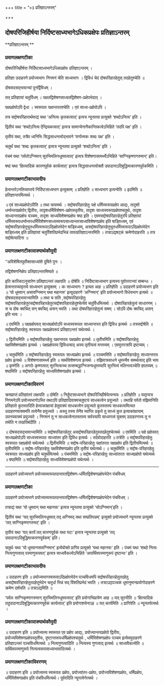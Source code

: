 +++
title = "०३ प्रतिज्ञाऽन्तरम्"

+++


## दोषपरिजिहीर्षया निर्दिष्टसाध्यभागेऽधिकप्रक्षेपः प्रतिज्ञाऽन्तरम्

**प्रतिज्ञाऽन्तरम् **

### **प्रमाणलक्षणटीका**

दोषपरिजिहीर्षया निर्दिष्टसाध्यभागेऽधिकप्रक्षेपः प्रतिज्ञाऽन्तरम् ।

प्रतिज्ञा उदाहरणे प्रयोज्यभागः निगमनं चेति साध्यभागः । द्विविधं चेदं दोषपरिहारहेतुस् तदहेतुश्चेति ॥

दोषसदसद्भावाभ्यां पुनर्द्विविधम् ।

तत् प्रतिज्ञायां चतुर्विधम् । पक्षतद्विशेषणसाध्यतद्विशेषण-प्रक्षेपभेदात् ।

पक्षप्रक्षेपोऽपि द्वेधा । स्वरूपतः पक्षान्तरतश्चेति । एवं साध्य-प्रक्षेपोऽपि ।

तत्र सद्दोषपरिहारार्थमाद्यं यथा ‘अनित्यः कृतकत्वात्’ इत्यत्र न्यूनतया प्रत्युक्ते ‘शब्दोऽनित्य’ इति ।

द्वितीयं यथा ‘शब्दोऽनित्य ऐन्द्रियकत्वात्’ इत्यत्र सामान्येनानैकान्तिकत्वेऽभिहिते ‘तदपि पक्ष’ इति ।

तृतीयं यथा, तत्रैव ध्वनिभिः सिद्धसाधनत्वोद्भावने ‘वर्णात्मकः शब्दः पक्ष’ इति ।

चतुर्थं यथा ‘शब्दः कृतकत्वात्’ इत्यत्र न्यूनतया प्रत्युक्ते ‘शब्दोऽनित्य’ इति ।

पंचमं यथा ‘पर्वतोऽग्निमान् सुरभिमलिनधूमवत्वात्’ इत्यत्र विशेषणासामर्थ्येऽभिहिते ‘साग्निकृष्णागरुमान्’ इति।

षष्ठं यथा ‘क्षित्यादिकं कारणपूर्वकं कार्यत्वात्’ इत्यत्र सिद्धसाधनत्वोक्तौ उपादानाऽदिबुद्धिमत्कारणपूर्वकमिति ।

### **प्रमाणलक्षणटीकाभावदीपः**

हेत्वन्तरेऽनतिव्याप्तये निर्दिष्टसाध्यभाग इत्युक्तम् ॥ प्रतिज्ञेति ॥ साध्यभाग इत्यन्वेति ॥ इदमिति ॥ प्रतिज्ञान्तरमित्यर्थः ।

॥ एवं साध्यप्रक्षेपोऽपीति ॥ तथा चायमर्थः । सद्दोषपरिहारहेतुः पक्षे धर्मिस्वरूपप्रक्षेप आद्यः, तादृशो धर्म्यन्तरप्रक्षेपोर् द्वितीयः, तादृशधर्मिविशेषण-प्रक्षेपस्तृतीयः, तादृशः साध्यस्वरूपप्रक्षेपश्चतुर्थः, तादृशः साध्यान्तरप्रक्षेपः पञ्चमः, तादृशः साध्यविशेषणप्रक्षेपः षष्ठ इति । एवमसद्दोषपरिहारहेतुरपि प्रतिज्ञायां धर्मिस्वरूपधर्म्यन्तरधर्मिविशेषणसाध्यस्वरूपसाध्यान्तरसाध्यविशेषणप्रक्षेप इति षाड्विध्यम्, एवं सद्दोषपरिहारहेतुभूतधर्मिस्वरूपाऽदिप्रक्षेपभेदेन षाड्विध्यम्, असद्दोषपरिहारहेतुभूतधर्मिस्वरूपाऽदिप्रक्षेपभेदेन षाड्विध्यम् इति प्रतिज्ञायां चतुर्विशतिप्रभेदभिन्नं तावत्प्रतिज्ञाऽन्तरमिति । तत्राऽद्यषट्कं क्रमेणोदाहरति ॥ तत्र सद्दोषेत्यादिना ॥

### **प्रमाणलक्षणटीकावाक्यार्थकौमुदी**

‘‘अविशेषितपूर्वोक्तसाध्यांशे दूषिते पुनः ।

तद्विशेषणनिक्षेपः प्रतिज्ञाऽन्तरमिष्यते ॥

इति कारिकाऽनुसारेण प्रतिज्ञाऽन्तरं लक्षयति ॥ दोषेति ॥ निर्दिष्टसाध्यभाग इत्यस्य पूवोत्तराभ्यां सम्बन्धः । हेत्वन्तरव्यावृत्तये साध्यभाग इत्युक्तम् । कः साध्यभागः ? इत्यत आह ॥ प्रतिज्ञेति ॥ उदाहरणे प्रयोज्यभाग इति ॥ ‘यो धूमवान् असावग्निमान् यथा महानस’ इत्युदाहरणे ‘अग्निमान्’ इति प्रयोज्यभागो विधेयभाग इत्यर्थः ॥ दोषसदसद्भावाभ्यामिति ॥ तथा च सति ,सद्दोषपरिहारहेतुः सद्दोषपरिहाराहेतुरसद्दोषपरिहारहेतुरसद्दोषपरिहाराहेतुश्चेत्येवं चतुर्विधमित्यर्थः । दोषपरिहारहेतुत्वं साधारणम् । स च दोषः क्वचित् सन् क्वचिद् असन् भवति । तथा दोषपरिहाराहेतुत्वं समम् । सोऽपि दोषः क्वचिद् असन् इति भावः ।

॥ एवमिति ॥ पक्षप्रक्षेपवत् साध्यप्रक्षेपोऽपि सध्यस्वरूपतः साध्यान्तरत इति द्विविध इत्यर्थः ॥ तत्रसद्दोषेति ॥ सद्दोषपरिहारहेतुः स्वरूपतः पक्षप्रक्षेपरूपं प्रतिज्ञाऽन्तरं यथेत्यर्थः ।

॥ द्वितीयमिति ॥ सद्दोषपरिहारहेतुः पक्षान्तरतः पक्षप्रक्षेप इत्यर्थः ॥ तृतीयमिति ॥ सद्दोषपरिहारहेतुः पक्षविशेषणप्रक्षेप इत्यर्थः । पक्षप्रक्षेपस्य द्विविधत्वाद् अस्य तृतीयत्वं मन्तव्यम् । एवमुत्तरत्रापि द्रष्टव्यम् ।

॥ चतुर्थमिति ॥ सद्दोषपरिहारहेतुः स्वरूपतः साध्यप्रक्षेप इत्यर्थः ॥ पञ्चममिति ॥ सद्दोषपरिहारहेतुः साध्यान्तरतः प्रक्षेप इत्यर्थः ॥ विशेषणासामर्थ्य इति ॥ व्यर्थविशेषणत्व इत्यर्थः । वह्निमात्रसाधने धूमस्यैव समर्थत्वाद् इति भावः ॥ कृष्णेति ॥ अगरोः कृष्णत्वात् सुरभित्वाच्च तत्सम्बद्धाग्निजन्यधूमस्यापि सुरभित्वं मलिनत्वञ्चेति ज्ञातव्यम् ॥ षष्ठमिति ॥ सद्दोषपरिहारहेतुः साध्यविशेषणप्रक्षेप इत्यर्थः ।

### **प्रमाणलक्षणटीकाविवरणं**

क्रमप्राप्तं प्रतिज्ञांतरं लक्षयति ॥ दोषेति ॥ निर्दुष्टसाध्यभागे दोषपरिजिहीर्षयेत्यन्वयः ॥ प्रतिज्ञेति ॥ यद्यप्यत्र निगमनेऽपि प्रयोज्यभागोऽस्ति तथाऽपि प्रतिज्ञादिवाक्यचतुष्टयं साधकत्वेन प्रयुज्यते । तथाहि पर्वतो वह्निमानिति प्रतिज्ञाते कुतस्तदिति हेत्वाकांक्षायां हेतुवाक्यं साधकत्वेन प्रयुज्यते कुतस्तस्य साधकत्वमित्यत उदाहरणवाक्यमपि तत्वेनैव प्रयुज्यते । अस्तु तस्य तेनैव व्याप्तिः प्रकृते तु साध्यं कुत इत्याकांक्षायाम् उपनयवाक्यं प्रयुज्यते । निगमनं तु न साधकत्वेनातस्तस्य सर्वस्यापि साध्यगत्वं युक्तम् उदाहरणस्य तु न तथेति न तत्प्रतिबंदीति ।

॥ दोषसदसद्भावाभ्यामिति ॥ सद्दोषपरिहारहेतुर्
असद्दोषपरिहारहेतुस्तदहेतुश्चेत्यर्थः ॥ एवमिति ॥ पक्षे प्रक्षेपवत् साध्यप्रक्षेपोऽपि साध्यस्वरूपतः साध्यांतर इति द्विविध इत्यर्थः । तदेवोदाहरति ॥ तत्रेति ॥ सद्दोषपरिहारहेतुः स्वरूपतः पक्षप्रक्षेपो यथेत्यर्थः ॥ द्वितीयमिति ॥ सद्दोष-परिहारहेतुः पक्षांतरतः पक्षप्रक्षेप इति द्वितीयमित्यर्थः ॥ तृतीयमिति ॥ सद्दोष-परिहारहेतुः पक्षविशेषणप्रक्षेप इति तृतीयं यथेत्यर्थः। ॥ चतुर्थमिति ॥ सद्दोष-परिहारहेतुः स्वरूपतः साध्यप्रक्षेप इति चतुर्थमित्यर्थः ॥ पंचममिति ॥ सद्दोष-परिहारहेतुः साध्यांतरतः साध्यप्रक्षेपो यथेत्यर्थः ॥ षष्ठमिति ॥ सद्दोषपरिहारहेतुः साध्यविशेषणप्रक्षेपो यथेत्यर्थः ।

------------------------------------------------------------------------

उदाहरणे प्रयोज्यभागे प्रयोज्यस्वरूपतदन्तरतद्विशेषण-धर्मितद्विशेषणप्रक्षेपभेदेन पंचविधम्

### **प्रमाणलक्षणटीका**

उदाहरणे प्रयोज्यभागे प्रयोज्यस्वरूपतदन्तरतद्विशेषण-धर्मितद्विशेषणप्रक्षेपभेदेन पंचविधम् ।

तत्राद्यं यथा ‘यो धूमवान् यथा महानसः’ इत्यत्र न्यूनतया प्रत्युक्ते ‘सोऽग्निमान्’इति ।

द्वितीयं यथा ‘यत् सुरभिमलिनधूमवत् तद् अग्निमद् यथा सम्प्रतिपन्नम्’ इत्युक्ते प्रयोज्यभागे न्यूनतया प्रत्युक्ते ‘तत् साग्निकृष्णागरुमत्’ इति ।

तृतीयं यथा ‘यत् कार्यं तत् कारणपूर्वकं यथा घटः’ इत्यत्र न्यूनतया प्रत्युक्ते ‘तद् उपादानाऽदिबुद्धिमत्कारणपूर्वकम्’ इति।

चतुर्थः यथा ‘यो धूमवानसावग्निमान्’ इत्येवोक्ते प्रागिव प्रत्युक्ते ‘यथा महानसः’ इति । पंचमं यथा ‘शब्दो नित्यः नित्यगुणत्वात् परमाणुरूपवत्’ इत्यत्र साध्यवैकल्येऽभिहिते ‘अपार्थिवपरमाणुरूपं दृष्टान्तः’ इति ।

### **प्रमाणलक्षणटीकाभावदीपः**

॥ उदाहरण इति ॥ प्रयोज्यभागस्वरूपाऽदिप्रक्षेपभेदेन पञ्चविधमपि सद्दोषपरिहारहेतुतदहेतु असद्दोषपरिहारहेतुतदहेतुभेदेन चतुर्धा भिन्नं सद् विंशतिप्रभेदं भवति । तत्राऽद्यपञ्चकं धूमानुमानप्रयोगोदाहरणे क्रमेण दर्शयति ॥ तत्राऽद्यमिति ॥

‘पर्वतः साग्निकृष्णागरुमान् सुरभिमलिनधूमवत्वात्’ इति प्रयोगाभिप्रायेण आह ॥ यत् सुरभीति ॥ ‘क्षित्यादिकं तदुपादानाऽदिबुद्धिमत्कारणपूर्वकं कार्यत्वात्’ इति प्रयोगाशयेनाऽह ॥ यत् कार्यमिति ॥ प्रागिवेति ॥ न्यूनतयेत्यर्थः ।

### **प्रमाणलक्षणटीकावाक्यार्थकौमुदी**

॥ उदाहरण इति ॥ प्रयोज्यस्य स्वरूपत एव प्रक्षेप आद्यः, प्रयोज्यान्तरप्रक्षेपो द्वितीयः, प्रयोज्यविशेषणप्रक्षेपस्तृतीयः, दृष्टान्तरूपधर्मिप्रक्षेपश्चतुर्थः , धर्मिविशेषणप्रक्षेपः पञ्चम इत्येवमुदाहरणे प्रतिज्ञाऽन्तरं पञ्चविधमित्यर्थः ॥ नित्यगुणत्वादिति ॥ नित्यस्य गुणत्वाद् इत्यर्थः ॥ साध्यवैकल्येति ॥ पार्थिवपरमाणुरूपे नित्यत्वरूपसाध्याभावादित्यर्थः ।

### **प्रमाणलक्षणटीकाविवरणम्**

॥ उदाहरण इति ॥ प्रयोज्यस्य स्वरूपतः प्रक्षेपः, प्रयोज्यांतर-प्रक्षेपः, प्रयोज्यविशेषणप्रक्षेपः, धर्मिप्रक्षेपः, धर्मिविशेषणप्रक्षेप इति पंचविधमित्यर्थः। पूर्ववदिति न्यूनत्वेनेत्यर्थः ।



